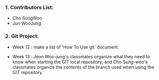 ### 1. Contributors List:
- Cho SungWoo
- Jun WooJung
### 2. Git Project:
* Week 12 : make a list of 'How To Use git' document.


* Week 13 : Jeon Woo-jung's classmates organize what they need to know when starting the GIT local repository, and Cho Sung-woo's classmates organize the contents of the branch used when using the GIT repository.

